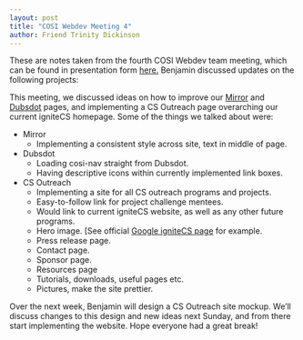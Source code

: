 ```yaml
---
layout: post
title: "COSI Webdev Meeting 4"
author: Friend Trinity Dickinson
---
```


These are notes taken from the fourth COSI Webdev team meeting, which can be found
in presentation form [here.](https://docs.google.com/document/d/1rmMTaSn9_ny6_TUVKiYLUWGri-6hpgVlu08QKMYCBek/edit?usp=sharing) Benjamin discussed updates on the following projects:

This meeting, we discussed ideas on how to improve our [Mirror](http://mirror.clarkson.edu/) and [Dubsdot](https://dubsdot.cosi.clarkson.edu/) pages, and implementing a CS Outreach page overarching our current igniteCS homepage. Some of the things we talked about were:

* Mirror
	* Implementing a consistent style across site, text in middle of page.
* Dubsdot
	* Loading cosi-nav straight from Dubsdot.
	* Having descriptive icons within currently implemented link boxes.
* CS Outreach
	* Implementing a site for all CS outreach programs and projects.
	* Easy-to-follow link for project challenge mentees.
	* Would link to current igniteCS website, as well as any other future programs.
	* Hero image. [See official [Google igniteCS page](https://ignitecs.withgoogle.com/) for example.
	* Press release page.
	* Contact page.
	* Sponsor page.
	* Resources page
	* Tutorials, downloads, useful pages etc.
	* Pictures, make the site prettier.

Over the next week, Benjamin will design a CS Outreach site mockup. We’ll discuss changes to this design and new ideas next Sunday, and from there start implementing the website. Hope everyone had a great break!
